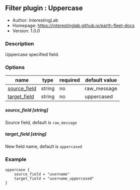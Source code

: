 ## Filter plugin : Uppercase

* Author: InterestingLab
* Homepage: https://interestinglab.github.io/earth-fleet-docs
* Version: 1.0.0

### Description

Uppercase specified field.

### Options

| name | type | required | default value |
| --- | --- | --- | --- |
| [source_field](#source_field-string) | string | no | raw_message |
| [target_field](#target_field-string) | string | no | uppercased |

##### source_field [string]

Source field, default is `raw_message`

##### target_field [string]

New field name, default is `uppercased`

### Example

```
uppercase {
    source_field = "username"
    target_field = "username_uppercased"
}
```
